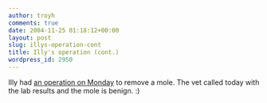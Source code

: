```yaml
---
author: troyh
comments: true
date: 2004-11-25 01:18:12+00:00
layout: post
slug: illys-operation-cont
title: Illy's operation (cont.)
wordpress_id: 2950
---
```


Illy had [an operation on Monday](http://troyandgay.com/index.php?p=2943) to remove a mole. The vet called today with the lab results and the mole is benign. :)
